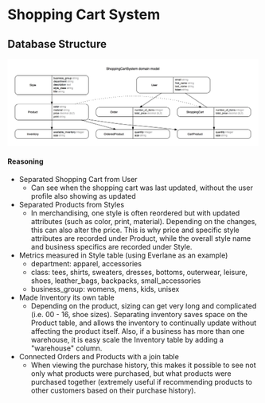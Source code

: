 # Shopping Cart System

## Database Structure
![erd](erd.jpg)
#### Reasoning
- Separated Shopping Cart from User  
  - Can see when the shopping cart was last updated, without the user profile also showing as updated  
- Separated Products from Styles  
  - In merchandising, one style is often reordered but with updated attributes (such as color, print, material). Depending on the changes, this can also alter the price. This is why price and specific style attributes are recorded under Product, while the overall style name and business specifics are recorded under Style.  
- Metrics measured in Style table (using Everlane as an example)  
  - department: apparel, accessories
  - class: tees, shirts, sweaters, dresses, bottoms, outerwear, leisure, shoes, leather_bags, backpacks, small_accessories
  - business_group: womens, mens, kids, unisex  
- Made Inventory its own table
  - Depending on the product, sizing can get very long and complicated (i.e. 00 - 16, shoe sizes). Separating inventory saves space on the Product table, and allows the inventory to continually update without affecting the product itself. Also, if a business has more than one warehouse, it is easy scale the Inventory table by adding a "warehouse" column.  
- Connected Orders and Products with a join table
  - When viewing the purchase history, this makes it possible to see not only what products were purchased, but what products were purchased together (extremely useful if recommending products to other customers based on their purchase history).
